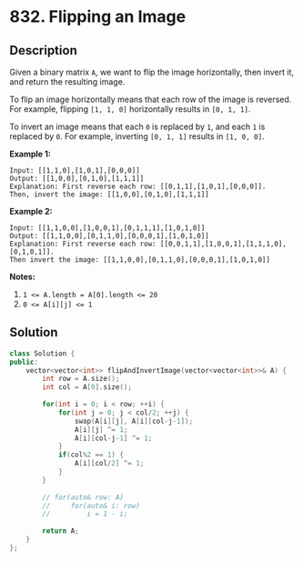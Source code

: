 # 832. Flipping an Image

## Description

Given a binary matrix `A`, we want to flip the image horizontally, then invert it, and return the resulting image.

To flip an image horizontally means that each row of the image is reversed.  For example, flipping `[1, 1, 0]` horizontally results in `[0, 1, 1]`.

To invert an image means that each `0` is replaced by `1`, and each `1` is replaced by `0`. For example, inverting `[0, 1, 1]` results in `[1, 0, 0]`.

**Example 1:**

```
Input: [[1,1,0],[1,0,1],[0,0,0]]
Output: [[1,0,0],[0,1,0],[1,1,1]]
Explanation: First reverse each row: [[0,1,1],[1,0,1],[0,0,0]].
Then, invert the image: [[1,0,0],[0,1,0],[1,1,1]]
```

**Example 2:**

```
Input: [[1,1,0,0],[1,0,0,1],[0,1,1,1],[1,0,1,0]]
Output: [[1,1,0,0],[0,1,1,0],[0,0,0,1],[1,0,1,0]]
Explanation: First reverse each row: [[0,0,1,1],[1,0,0,1],[1,1,1,0],[0,1,0,1]].
Then invert the image: [[1,1,0,0],[0,1,1,0],[0,0,0,1],[1,0,1,0]]
```

**Notes:**

1. `1 <= A.length = A[0].length <= 20`
2. `0 <= A[i][j] <= 1`

## Solution

```cpp
class Solution {
public:
    vector<vector<int>> flipAndInvertImage(vector<vector<int>>& A) {
        int row = A.size();
        int col = A[0].size();
        
        for(int i = 0; i < row; ++i) {
            for(int j = 0; j < col/2; ++j) {
                swap(A[i][j], A[i][col-j-1]);
                A[i][j] ^= 1;
                A[i][col-j-1] ^= 1;
            }
            if(col%2 == 1) {
                A[i][col/2] ^= 1;
            }
        }
        
        // for(auto& row: A)
        //     for(auto& i: row)
        //         i = 1 - i;
        
        return A;
    }
};
```